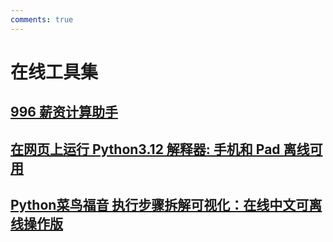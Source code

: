 ```yaml
---
comments: true
---
```

# 在线工具集


<h2 id="996"><a href="996-Salary-Calculator/index.html" target="_blank">996 薪资计算助手</a></h2>
<h2 id="python312-pad"><a href="py312run/console.html" target="_blank">在网页上运行 Python3.12 解释器: 手机和 Pad 离线可用</a></h2>
<h2 id="python"><a href="python-tutor/index.html" target="_blank">Python菜鸟福音 执行步骤拆解可视化：在线中文可离线操作版</a></h2>